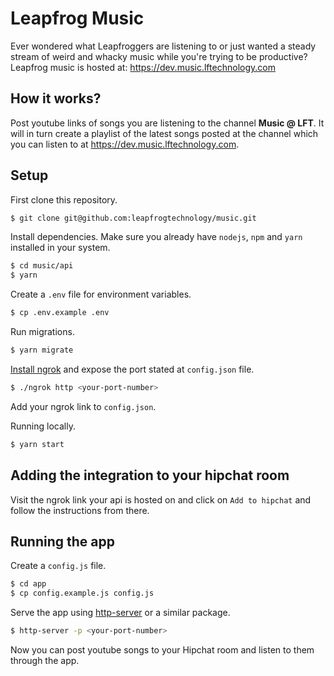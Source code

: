 Leapfrog Music
==
Ever wondered what Leapfroggers are listening to or just wanted a steady stream of weird and whacky music while you're trying to be productive? Leapfrog music is hosted at: https://dev.music.lftechnology.com

## How it works?
Post youtube links of songs you are listening to the channel **Music @ LFT**. It will in turn create a playlist of the latest songs posted at the channel which you can listen to at https://dev.music.lftechnology.com.

## Setup
First clone this repository.

```bash
$ git clone git@github.com:leapfrogtechnology/music.git
```

Install dependencies. Make sure you already have `nodejs`, `npm` and `yarn` installed in your system.

```bash
$ cd music/api
$ yarn
```

Create a `.env` file for environment variables.
```bash
$ cp .env.example .env
```

Run migrations.
```bash
$ yarn migrate
```

[Install ngrok](https://ngrok.com/download) and expose the port stated at `config.json` file.
```bash
$ ./ngrok http <your-port-number>
```
Add your ngrok link to `config.json`.

Running locally.
```bash
$ yarn start
```

## Adding the integration to your hipchat room
Visit the ngrok link your api is hosted on and click on `Add to hipchat` and follow the instructions from there.

## Running the app
Create a `config.js` file.
```bash
$ cd app
$ cp config.example.js config.js
```
Serve the app using [http-server](https://www.npmjs.com/package/http-server) or a similar package.
```bash
$ http-server -p <your-port-number>
```
Now you can post youtube songs to your Hipchat room and listen to them through the app.
